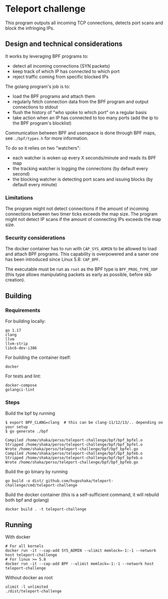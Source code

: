 # Teleport challenge

This program outputs all incoming TCP connections, detects port scans and block the infringing IPs.

## Design and technical considerations

It works by leveraging BPF programs to:
* detect all incoming connections (SYN packets)
* keep track of which IP has connected to which port
* reject traffic coming from specific blocked IPs

The golang program's job is to:
* load the BPF programs and attach them
* regularly fetch connection data from the BPF program and output connections to stdout
* flush the history of "who spoke to which port" on a regular basis
* take action when an IP has connected to too many ports (add the ip to the BPF program's blocklist)

Communication between BPF and userspace is done through BPF maps, see `./bpf/types.h` for more information.

To do so it relies on two "watchers":
* each watcher is woken up every X seconds/minute and reads its BPF map
* the tracking watcher is logging the connections (by default every second)
* the blocking watcher is detecting port scans and issuing blocks (by default every minute)

### Limitations

The program might not detect connections if the amount of incoming connections
between two timer ticks exceeds the map size. The program might not detect IP
scans if the amount of connecting IPs exceeds the map size.

### Security considerations

The docker container has to run with `CAP_SYS_ADMIN` to be allowed to load and attach BPF programs.
This capability is overpowered and a saner one has been introduced since Linux 5.8: `CAP_BPF`.

The executable must be run as `root` as the BPF type is `BPF_PROG_TYPE_XDP` (this type allows manipulating packets
as early as possible, before skb creation).

## Building

### Requirements

For building locally:

```
go 1.17
clang
llvm
llvm-strip
libc6-dev-i386
```

For building the container itself:
```shell
docker
```

For tests and lint:
```shell
docker-compose
golangci-lint
```

### Steps

Build the bpf by running
```shell
$ export BPF_CLANG=clang  # this can be clang-11/12/13/.. depending on your setup
$ go generate ./bpf

Compiled /home/shaka/perso/teleport-challenge/bpf/bpf_bpfel.o
Stripped /home/shaka/perso/teleport-challenge/bpf/bpf_bpfel.o
Wrote /home/shaka/perso/teleport-challenge/bpf/bpf_bpfel.go
Compiled /home/shaka/perso/teleport-challenge/bpf/bpf_bpfeb.o
Stripped /home/shaka/perso/teleport-challenge/bpf/bpf_bpfeb.o
Wrote /home/shaka/perso/teleport-challenge/bpf/bpf_bpfeb.go
```

Build the go binary by running
```shell
go build -o dist/ github.com/hugoshaka/teleport-challenge/cmd/teleport-challenge
```

Build the docker container (this is a self-sufficient command, it will rebuild both bpf and golang)
```shell
docker build . -t teleport-challenge
```

## Running

With docker

```shell
# For all kernels
docker run -it --cap-add SYS_ADMIN --ulimit memlock=-1:-1 --network host teleport-challenge
# For linux >= 5.8
docker run -it --cap-add BPF --ulimit memlock=-1:-1 --network host teleport-challenge
```

Without docker as root

```shell
ulimit -l unlimited
./dist/teleport-challenge
```
